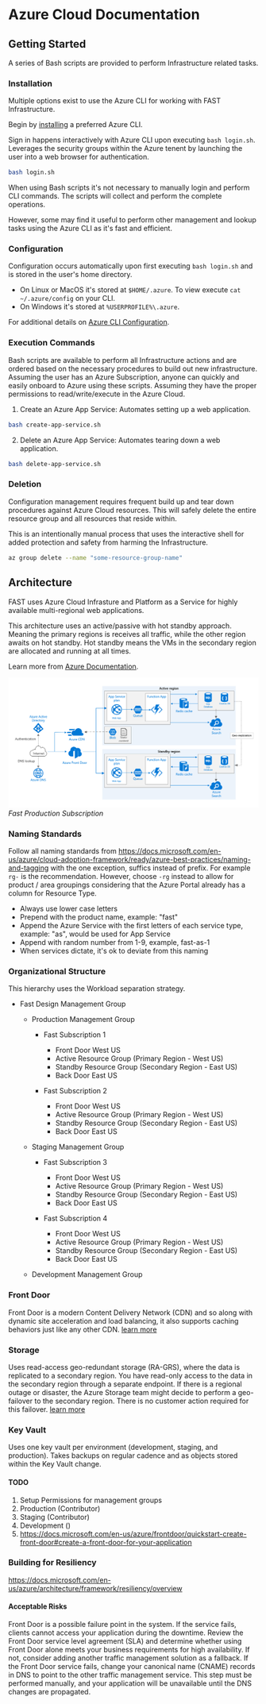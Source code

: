 # Azure Cloud Documentation
## Getting Started
A series of Bash scripts are provided to perform Infrastructure related tasks.

### Installation
Multiple options exist to use the Azure CLI for working with FAST Infrastructure.

Begin by [installing](https://docs.microsoft.com/en-us/cli/azure/install-azure-cli?view=azure-cli-latest) a preferred Azure CLI.

Sign in happens interactively with Azure CLI upon executing `bash login.sh`. Leverages the security groups within the Azure tenent by launching the user into a web browser for authentication.

```bash
bash login.sh
```

When using Bash scripts it's not necessary to manually login and perform CLI commands. The scripts will collect and perform the complete operations.

However, some may find it useful to perform other management and lookup tasks using the Azure CLI as it's fast and efficient.

### Configuration
Configuration occurs automatically upon first executing `bash login.sh` and is stored in the user's home directory.

* On Linux or MacOS it's stored at `$HOME/.azure`. To view execute `cat ~/.azure/config` on your CLI. 
* On Windows it's stored at `%USERPROFILE%\.azure`.

For additional details on [Azure CLI Configuration](https://docs.microsoft.com/en-us/cli/azure/azure-cli-configuration?view=azure-cli-latest).

### Execution Commands
Bash scripts are available to perform all Infrastructure actions and are ordered based on the necessary procedures to build out new infrastructure. Assuming the user has an Azure Subscription, anyone can quickly and easily onboard to Azure using these scripts. Assuming they have the proper permissions to read/write/execute in the Azure Cloud.

1. Create an Azure App Service: Automates setting up a web application.

```bash
bash create-app-service.sh
```

2. Delete an Azure App Service: Automates tearing down a web application.

```bash
bash delete-app-service.sh
```

### Deletion
Configuration management requires frequent build up and tear down procedures against Azure Cloud resources. This will safely delete the entire resource group and all resources that reside within.  

This is an intentionally manual process that uses the interactive shell for added protection and safety from harming the Infrastructure.

```bash
az group delete --name "some-resource-group-name"
```

## Architecture
FAST uses Azure Cloud Infrasture and Platform as a Service for highly available multi-regional web applications.

This architecture uses an active/passive with hot standby approach. Meaning the primary regions is receives all traffic, while the other region awaits on hot standby. Hot standby means the VMs in the secondary region are allocated and running at all times.

Learn more from [Azure Documentation](https://docs.microsoft.com/en-us/azure/architecture/reference-architectures/app-service-web-app/multi-region).

![Web Architecture](diagrams/multi-region-web-app-diagram.png)
_Fast Production Subscription_

### Naming Standards
Follow all naming standards from https://docs.microsoft.com/en-us/azure/cloud-adoption-framework/ready/azure-best-practices/naming-and-tagging with the one exception, suffics instead of prefix. For example `rg-` is the recommendation. However, choose `-rg` instead to allow for product / area groupings considering that the Azure Portal already has a column for Resource Type.

* Always use lower case letters
* Prepend with the product name, example: "fast"
* Append the Azure Service with the first letters of each service type, example: "as", would be used for App Service
* Append with random number from 1-9, example, fast-as-1
* When services dictate, it's ok to deviate from this naming

### Organizational Structure
This hierarchy uses the Workload separation strategy. 

* Fast Design Management Group
  * Production Management Group

    * Fast Subscription 1
      * Front Door West US
      * Active Resource Group (Primary Region - West US)  
      * Standby Resource Group (Secondary Region - East US)
      * Back Door East US

    * Fast Subscription 2
      * Front Door West US
      * Active Resource Group (Primary Region - West US)  
      * Standby Resource Group (Secondary Region - East US)
      * Back Door East US
  
  * Staging Management Group

    * Fast Subscription 3
      * Front Door West US
      * Active Resource Group (Primary Region - West US)  
      * Standby Resource Group (Secondary Region - East US)
      * Back Door East US

    * Fast Subscription 4
      * Front Door West US
      * Active Resource Group (Primary Region - West US)  
      * Standby Resource Group (Secondary Region - East US)
      * Back Door East US
  
  * Development Management Group


### Front Door
Front Door is a modern Content Delivery Network (CDN) and so along with dynamic site acceleration and load balancing, it also supports caching behaviors just like any other CDN. [learn more](https://docs.microsoft.com/en-us/azure/frontdoor/front-door-caching)


### Storage
Uses read-access geo-redundant storage (RA-GRS), where the data is replicated to a secondary region. You have read-only access to the data in the secondary region through a separate endpoint. If there is a regional outage or disaster, the Azure Storage team might decide to perform a geo-failover to the secondary region. There is no customer action required for this failover. [learn more](https://docs.microsoft.com/en-us/azure/storage/common/storage-redundancy)

### Key Vault
Uses one key vault per environment (development, staging, and production). Takes backups on regular cadence and as objects stored within the Key Vault change.

#### TODO
1. Setup Permissions for management groups
  1. Production (Contributor)
  1. Staging (Contributor)
  1. Development ()
1. https://docs.microsoft.com/en-us/azure/frontdoor/quickstart-create-front-door#create-a-front-door-for-your-application


### Building for Resiliency
https://docs.microsoft.com/en-us/azure/architecture/framework/resiliency/overview


#### Acceptable Risks
Front Door is a possible failure point in the system. If the service fails, clients cannot access your application during the downtime. Review the Front Door service level agreement (SLA) and determine whether using Front Door alone meets your business requirements for high availability. If not, consider adding another traffic management solution as a fallback. If the Front Door service fails, change your canonical name (CNAME) records in DNS to point to the other traffic management service. This step must be performed manually, and your application will be unavailable until the DNS changes are propagated.